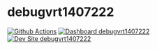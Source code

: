 # debugvrt1407222

[![Github Actions](https://github.com/kporras07/debugvrt1407222/actions/workflows/build_deploy_and_test.yml/badge.svg)](https://github.com/kporras07/debugvrt1407222/actions/workflows/build_deploy_and_test.yml)
[![Dashboard debugvrt1407222](https://img.shields.io/badge/dashboard-debugvrt1407222-yellow.svg)](https://dashboard.pantheon.io/sites/4ec6fb95-972c-4007-b4ce-f88701e35075#dev/code)
[![Dev Site debugvrt1407222](https://img.shields.io/badge/site-debugvrt1407222-blue.svg)](http://dev-debugvrt1407222.pantheonsite.io/)
